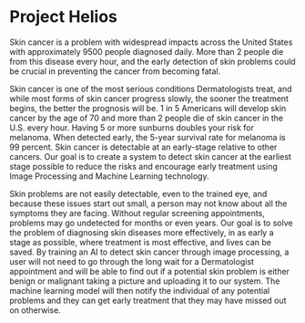 # Project Helios

Skin cancer is a problem with widespread impacts across the United States with approximately 9500 people diagnosed daily. More than 2 people die from this disease every hour, and the early detection of skin problems could be crucial in preventing the cancer from becoming fatal.

Skin cancer is one of the most serious conditions Dermatologists treat, and while most forms of skin cancer progress slowly, the sooner the treatment begins, the better the prognosis will be. 1 in 5 Americans will develop skin cancer by the age of 70 and more than 2 people die of skin cancer in the U.S. every hour. Having 5 or more sunburns doubles your risk for melanoma. When detected early, the 5-year survival rate for melanoma is 99 percent. Skin cancer is detectable at an early-stage relative to other cancers. Our goal is to create a system to detect skin cancer at the earliest stage possible to reduce the risks and encourage early treatment using Image Processing and Machine Learning technology.

Skin problems are not easily detectable, even to the trained eye, and because these issues start out small, a person may not know about all the symptoms they are facing. Without regular screening appointments, problems may go undetected for months or even years. Our goal is to solve the problem of diagnosing skin diseases more effectively, in as early a stage as possible, where treatment is most effective, and lives can be saved. By training an AI to detect skin cancer through image processing, a user will not need to go through the long wait for a Dermatologist appointment and will be able to find out if a potential skin problem is either benign or malignant taking a picture and uploading it to our system. The machine learning model will then notify the individual of any potential problems and they can get early treatment that they may have missed out on otherwise.
